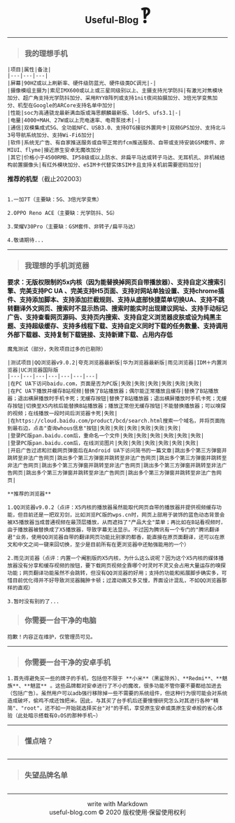 ﻿## <center>Useful-Blog <font face="blue" size=8>‽</font> </center>
***

>### 我的理想手机

```
|项目|属性|备注|
|---|---|---|
|屏幕|90HZ或以上刷新率、硬件级防蓝光、硬件级类DC调光|-|
|摄像模组主摄为|索尼IMX600或以上或三星同级别以上、主摄支持光学防抖|有激光对焦模块加分、超广角支持光学防抖加分、采用RYYB阵列或支持1nit夜间拍摄加分、3倍光学变焦加分、机型在Google的ARCore支持名单中加分|
|性能|soc为高通骁龙最新满血版或海思麒麟最新版、lddr5、ufs3.1|-|
|电量|4000+MAH、27W或以上充电速率、电荷泵技术|-|
|通信|双模集成式5G、全功能NFC、USB3.0、支持OTG接驳外置网卡|双频GPS加分、支持北斗3号导航系统加分、支持Wi-Fi6加分|
|软件|系统无广告、有自家推送服务或自带正常的fcm推送服务、自带或支持安装GSM套件、非MIUI、flyme|接近原生安卓无魔改加分
|其它|价格小于4500RMB、IP58级或以上防水、非扁平马达或转子马达、无耳机孔、非机械结构前置摄像头|有红外模块加分、eSIM卡代替实体SIM卡且支持关机前需要密码加分|
```

**推荐的机型**（截止202003）

```

1.一加7T（主要缺：5G、3倍光学变焦）

2.OPPO Reno ACE（主要缺：光学防抖、5G）

3.荣耀V30Pro（主要缺：GSM套件、非转子/扁平马达）

4.敬请期待...

```

***
>### 我理想的手机浏览器

**要求：无版权限制的5x内核（因为能替换掉网页自带播放器）、支持自定义搜索引擎、完美支持PC UA 、完美支持H5页面、支持对网站单独设置、支持chrome插件、支持添加脚本、支持添加拦截规则、支持从底部快捷菜单切换UA、支持不跳转翻译外文网页、搜索时不显示热词、搜索时能实时出现建议网址、支持手动标记广告、支持查看网页源码、支持页内搜索、支持自定义浏览器皮肤或设为纯黑主题、支持超级缓存、支持多线程下载、支持自定义同时下载的任务数量、支持调用外部下载器、支持复制下载链接、支持新建下载、占用内存低**

```
魔鬼测试（部分，失败项目过多的已剔除）

|测试项目|QQ浏览器v9.0.2|夸克浏览器最新版|华为浏览器最新版|雨见浏览器|IDM＋内置浏览器|UC浏览器国际版
|---|---|---|---|---|---|---|
|在PC UA下访问baidu.com，页面是否为PC版|失败|失败|失败|失败|失败|失败|
|在PC UA下播放并缓存B站视频|替换了B站播放器；偶尔能正常播放且缓存|替换了B站播放器；退出横屏播放时手机卡死；无缓存按钮|替换了B站播放器；退出横屏播放时手机卡死；无缓存按钮|切换至X5内核后能替换B站播放器；播放正常但无缓存按钮|不能替换播放器；可以嗅探的视频；在线播放一段时间后浏览器卡死|失败|
|在https://cloud.baidu.com/product/bcd/search.html搜索一个域名，并将页面拖到最右边，点击"查询whous信息"按钮|失败|失败|失败|失败|失败|失败|
|登录PC版pan.baidu.com后，重命名一个文件|失败|失败|失败|失败|失败|失败|
|登录PC版pan.baidu.com后，在线浏览图片|失败|失败|失败|失败|失败|失败|
|开启广告过滤和拦截网页弹窗后在Android UA下访问简书的一篇文章|跳出多个第三方弹窗并跳转至非法广告网页|跳出多个第三方弹窗并跳转至非法广告网页|跳出多个第三方弹窗并跳转至非法广告网页|跳出多个第三方弹窗并跳转至非法广告网页|跳出多个第三方弹窗并跳转至非法广告网页|跳出多个第三方弹窗并跳转至非法广告网页|跳出多个第三方弹窗并跳转至非法广告网页|
```

```
**推荐的浏览器**

1.QQ浏览器v9.0.2（点评：X5内核的播放器虽然能取代网页自带的播放器并提供视频缓存功能，但目前还是一把双刃剑，比如浏览PC版的wps.cn时，网页上部用于装饰的蓝色动态背景会被X5播放器当成普通视频在最顶层播放，从而遮挡了"产品大全"菜单；再比如在B站看视频时，由于播放器被替换成了X5播放器，导致字幕无法显示。不过因为腾讯有一个专门的"腾讯翻译君"业务，使用QQ浏览器自带的翻译网页功能比别家的都香，能直接在原页面翻译，还可以在原文和中文之间一键来回切换，至少是目前所有在更浏览器中还勉强能用的一个）

2.雨见浏览器（点评：内置一个阉割版的X5内核，为什么这么说呢？因为这个X5内核的媒体播放器没有分享和缓存视频的按钮，要下载网页视频全靠哪个时灵时不灵又会占用大量运存的嗅探功能；网页翻译功能虽然不会跳转，但没有QQ浏览器的好用；支持的功能和拓展脚步确实多，可惜目前优化得并不好导致浏览器臃肿卡顿；过渡动画又多又慢，界面设计混乱，不如QQ浏览器那样的直观）

3.暂时没有别的了...
```
>### 你需要一台干净的电脑
```
抱歉！内容正在维护，仅管理员可见。
```
***
>### 你需要一台干净的安卓手机
```
1.首先得避免买一些的牌子的手机，包括但不限于 **小米**（黑鲨除外）、**Redmi**、**魅族**、**魅蓝** 。这些品牌都对安卓进行了不小的魔改，很多功能不管你要不要都给加进去（包括广告）。虽然用户可以adb强行移除掉一些不需要的系统组件，但这种行为很可能会对系统造成破坏，偷鸡不成还蚀把米。因此，与其买了台手机后还要慢慢研究怎么对其进行各种"精简"、"root"，还不如一开始就选择买台"对"的手机，享受原生安卓或类原生安卓般的省心体验（此处暗示搭载有O₂OS的那种手机~）

```
***
>### 懂点啥？
```

```
***
>### 失望品牌名单
```

```
***
 <center>write with Markdown </center>
 <center>useful-blog.com © 2020 版权使用·保留使用权利 </center>



